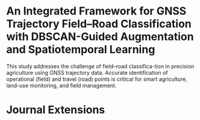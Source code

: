 # An Integrated Framework for GNSS Trajectory Field–Road Classification with DBSCAN-Guided Augmentation and Spatiotemporal Learning
This study addresses the challenge of field–road classifica-tion in precision agriculture using GNSS trajectory data. Accurate identification of operational (field) and travel (road) points is critical for smart agriculture, land-use monitoring, and field management.
#  Journal Extensions
